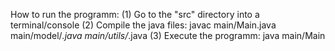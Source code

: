 How to run the programm:
(1) Go to the "src" directory into a terminal/console
(2) Compile the java files: javac main/Main.java main/model/*.java main/utils/*.java
(3) Execute the programm: java main/Main